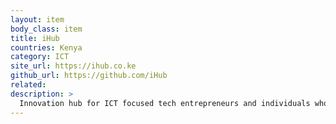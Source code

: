 ```yaml
---
layout: item
body_class: item
title: iHub
countries: Kenya
category: ICT
site_url: https://ihub.co.ke
github_url: https://github.com/iHub
related: 
description: >
  Innovation hub for ICT focused tech entrepreneurs and individuals who aspire to create companies that tackle some of Africa's biggest challenges.
---
```

